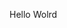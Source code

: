 Hello Wolrd















































































































































































































































































































































































































































































































































































































































































